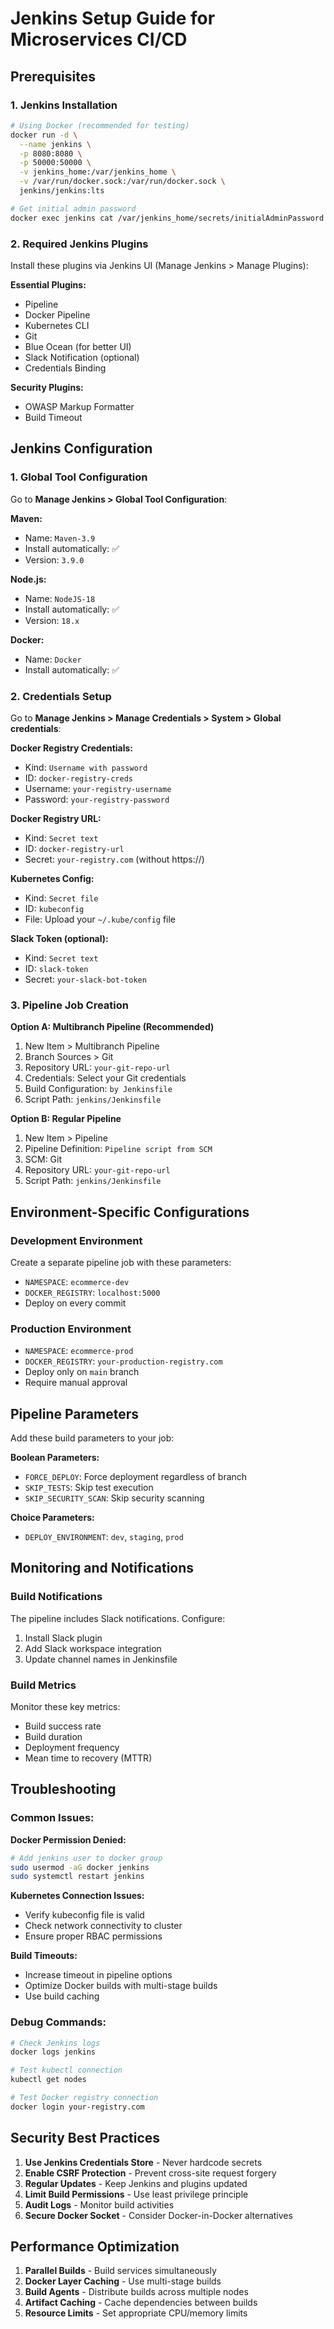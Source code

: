 # Jenkins Setup Guide for Microservices CI/CD

## Prerequisites

### 1. Jenkins Installation
```bash
# Using Docker (recommended for testing)
docker run -d \
  --name jenkins \
  -p 8080:8080 \
  -p 50000:50000 \
  -v jenkins_home:/var/jenkins_home \
  -v /var/run/docker.sock:/var/run/docker.sock \
  jenkins/jenkins:lts

# Get initial admin password
docker exec jenkins cat /var/jenkins_home/secrets/initialAdminPassword
```

### 2. Required Jenkins Plugins
Install these plugins via Jenkins UI (Manage Jenkins > Manage Plugins):

**Essential Plugins:**
- Pipeline
- Docker Pipeline
- Kubernetes CLI
- Git
- Blue Ocean (for better UI)
- Slack Notification (optional)
- Credentials Binding

**Security Plugins:**
- OWASP Markup Formatter
- Build Timeout

## Jenkins Configuration

### 1. Global Tool Configuration
Go to **Manage Jenkins > Global Tool Configuration**:

**Maven:**
- Name: `Maven-3.9`
- Install automatically: ✅
- Version: `3.9.0`

**Node.js:**
- Name: `NodeJS-18`
- Install automatically: ✅
- Version: `18.x`

**Docker:**
- Name: `Docker`
- Install automatically: ✅

### 2. Credentials Setup
Go to **Manage Jenkins > Manage Credentials > System > Global credentials**:

**Docker Registry Credentials:**
- Kind: `Username with password`
- ID: `docker-registry-creds`
- Username: `your-registry-username`
- Password: `your-registry-password`

**Docker Registry URL:**
- Kind: `Secret text`
- ID: `docker-registry-url`
- Secret: `your-registry.com` (without https://)

**Kubernetes Config:**
- Kind: `Secret file`
- ID: `kubeconfig`
- File: Upload your `~/.kube/config` file

**Slack Token (optional):**
- Kind: `Secret text`
- ID: `slack-token`
- Secret: `your-slack-bot-token`

### 3. Pipeline Job Creation

**Option A: Multibranch Pipeline (Recommended)**
1. New Item > Multibranch Pipeline
2. Branch Sources > Git
3. Repository URL: `your-git-repo-url`
4. Credentials: Select your Git credentials
5. Build Configuration: `by Jenkinsfile`
6. Script Path: `jenkins/Jenkinsfile`

**Option B: Regular Pipeline**
1. New Item > Pipeline
2. Pipeline Definition: `Pipeline script from SCM`
3. SCM: Git
4. Repository URL: `your-git-repo-url`
5. Script Path: `jenkins/Jenkinsfile`

## Environment-Specific Configurations

### Development Environment
Create a separate pipeline job with these parameters:
- `NAMESPACE`: `ecommerce-dev`
- `DOCKER_REGISTRY`: `localhost:5000`
- Deploy on every commit

### Production Environment
- `NAMESPACE`: `ecommerce-prod`
- `DOCKER_REGISTRY`: `your-production-registry.com`
- Deploy only on `main` branch
- Require manual approval

## Pipeline Parameters

Add these build parameters to your job:

**Boolean Parameters:**
- `FORCE_DEPLOY`: Force deployment regardless of branch
- `SKIP_TESTS`: Skip test execution
- `SKIP_SECURITY_SCAN`: Skip security scanning

**Choice Parameters:**
- `DEPLOY_ENVIRONMENT`: `dev`, `staging`, `prod`

## Monitoring and Notifications

### Build Notifications
The pipeline includes Slack notifications. Configure:
1. Install Slack plugin
2. Add Slack workspace integration
3. Update channel names in Jenkinsfile

### Build Metrics
Monitor these key metrics:
- Build success rate
- Build duration
- Deployment frequency
- Mean time to recovery (MTTR)

## Troubleshooting

### Common Issues:

**Docker Permission Denied:**
```bash
# Add jenkins user to docker group
sudo usermod -aG docker jenkins
sudo systemctl restart jenkins
```

**Kubernetes Connection Issues:**
- Verify kubeconfig file is valid
- Check network connectivity to cluster
- Ensure proper RBAC permissions

**Build Timeouts:**
- Increase timeout in pipeline options
- Optimize Docker builds with multi-stage builds
- Use build caching

### Debug Commands:
```bash
# Check Jenkins logs
docker logs jenkins

# Test kubectl connection
kubectl get nodes

# Test Docker registry connection
docker login your-registry.com
```

## Security Best Practices

1. **Use Jenkins Credentials Store** - Never hardcode secrets
2. **Enable CSRF Protection** - Prevent cross-site request forgery
3. **Regular Updates** - Keep Jenkins and plugins updated
4. **Limit Build Permissions** - Use least privilege principle
5. **Audit Logs** - Monitor build activities
6. **Secure Docker Socket** - Consider Docker-in-Docker alternatives

## Performance Optimization

1. **Parallel Builds** - Build services simultaneously
2. **Docker Layer Caching** - Use multi-stage builds
3. **Build Agents** - Distribute builds across multiple nodes
4. **Artifact Caching** - Cache dependencies between builds
5. **Resource Limits** - Set appropriate CPU/memory limits